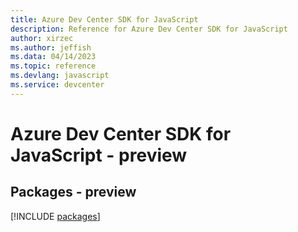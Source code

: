 ```yaml
---
title: Azure Dev Center SDK for JavaScript
description: Reference for Azure Dev Center SDK for JavaScript
author: xirzec
ms.author: jeffish
ms.data: 04/14/2023
ms.topic: reference
ms.devlang: javascript
ms.service: devcenter
---
```

# Azure Dev Center SDK for JavaScript - preview
## Packages - preview
[!INCLUDE [packages](dev-center-index.md)]